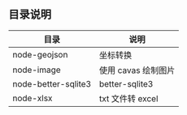 ## 目录说明

| 目录                | 说明                |
| ------------------- | ------------------- |
| node-geojson        | 坐标转换            |
| node-image          | 使用 cavas 绘制图片 |
| node-better-sqlite3 | better-sqlite3      |
| node-xlsx           | txt 文件转 excel    |
